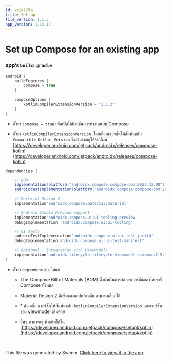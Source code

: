 ```yaml
---
id: xz1k72l4
title: Set up
file_version: 1.1.3
app_version: 1.13.12
---
```


# Set up Compose for an existing app

### app’s `build.gradle`

```gradle
android {
    buildFeatures {
        compose = true
    }

    composeOptions {
        kotlinCompilerExtensionVersion = "1.3.2"
    }
}
```

*   ตั้งค่า `compose = true` เพื่อเปิดใช้ฟังก์ชั่นการทำงานแบบ Compose

*   ตั้งค่า `kotlinCompilerExtensionVersion`  โดยเลือกเวอร์ชั่นให้สัมพันธ์กับ `Compatible Kotlin Version` ซึ่งสามารถดูได้จากลิ้งค์ [https://developer.android.com/jetpack/androidx/releases/compose-kotlin](https://developer.android.com/jetpack/androidx/releases/compose-kotlin)

```gradle
dependencies {

    // BOM
    implementation(platform("androidx.compose:compose-bom:2022.12.00"))
    androidTestImplementation(platform("androidx.compose:compose-bom:2022.12.00"))

    // Material Design 2
    implementation'androidx.compose.material:material'

    // Android Studio Preview support
    implementation'androidx.compose.ui:ui-tooling-preview'
    debugImplementation 'androidx.compose.ui:ui-tooling'

    // UI Tests
    androidTestImplementation'androidx.compose.ui:ui-test-junit4'
    debugImplementation'androidx.compose.ui:ui-test-manifest'

    // Optional - Integration with ViewModels
    implementation'androidx.lifecycle:lifecycle-viewmodel-compose:2.5.1'
}
```

*   ตั้งค่า `dependencies` ได้แก่

    *   The Compose Bill of Materials (BOM) ซึ่งช่วยในการจัดการเวอร์ชั่นของไลบรารี่ Compose ทั้งหมด

    *   Material Design 2 คือธีมของแอปพลิเคชั่น สามารถเลือกได้

    *   \* ต้องเลือกเวอร์ชั่นให้สัมพันธ์กับ `kotlinCompilerExtensionVersion` และเวอร์ชั่นของ viewmodel เดิมด้วย

    *   อื่นๆ สามารถดูเพิ่มเติมได้ใน [https://developer.android.com/jetpack/compose/setup#kotlin](https://developer.android.com/jetpack/compose/setup#kotlin)

<br/>

This file was generated by Swimm. [Click here to view it in the app](https://app.swimm.io/repos/Z2l0aHViJTNBJTNBaW50ZXJuLXJlc2VhcmNoJTNBJTNBVGhhbnlhc2lyaXM=/docs/xz1k72l4).
